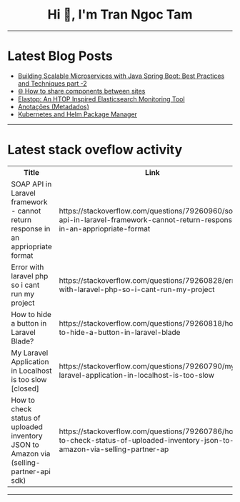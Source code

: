 <h1 align="center">Hi 👋, I'm Tran Ngoc Tam</h1>

---

# Latest Blog Posts 
<!-- BLOG-POST-LIST:START -->
- [Building Scalable Microservices with Java Spring Boot: Best Practices and Techniques part -2](https://dev.to/ayshriv/building-scalable-microservices-with-java-spring-boot-best-practices-and-techniques-part-2-3ld1)
- [🌐 How to share components between sites](https://dev.to/anthonymax/how-to-share-components-between-sites-59ck)
- [Elastop: An HTOP Inspired Elasticsearch Monitoring Tool](https://dev.to/cloudnative_eng/elastop-an-htop-inspired-elasticsearch-monitoring-tool-4l7n)
- [Anotações &lpar;Metadados&rpar;](https://dev.to/javaparainiciantes/anotacoes-metadados-13n7)
- [Kubernetes and Helm Package Manager](https://dev.to/aiabhishek/kubernetes-and-helm-package-manager-19el)
<!-- BLOG-POST-LIST:END -->

---

# Latest stack oveflow activity
<table>
  <tr><th>Title</th><th>Link</th></tr>
  <!-- STACKOVERFLOW:START --><tr><td>SOAP API in Laravel framework - cannot return response in an appriopriate format</td><td>https://stackoverflow.com/questions/79260960/soap-api-in-laravel-framework-cannot-return-response-in-an-appriopriate-format</td></tr><tr><td>Error with laravel php so i cant run my project</td><td>https://stackoverflow.com/questions/79260828/error-with-laravel-php-so-i-cant-run-my-project</td></tr><tr><td>How to hide a button in Laravel Blade?</td><td>https://stackoverflow.com/questions/79260818/how-to-hide-a-button-in-laravel-blade</td></tr><tr><td>My Laravel Application in Localhost is too slow [closed]</td><td>https://stackoverflow.com/questions/79260790/my-laravel-application-in-localhost-is-too-slow</td></tr><tr><td>How to check status of uploaded inventory JSON to Amazon via &lpar;selling-partner-api sdk&rpar;</td><td>https://stackoverflow.com/questions/79260786/how-to-check-status-of-uploaded-inventory-json-to-amazon-via-selling-partner-ap</td></tr><!-- STACKOVERFLOW:END -->
</table>

---


